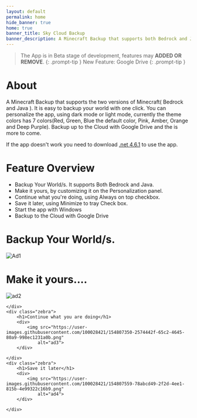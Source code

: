 ```yaml
---
layout: default
permalink: home
hide_banner: true
home: true
banner_title: Sky Cloud Backup
banner_description: A Minecraft Backup that supports both Bedrock and Java.
---
```

> The App is in Beta stage of development, features may **ADDED OR REMOVE**.
{: .prompt-tip }
> New Feature: Google Drive
{: .prompt-tip }

# About
A Minecraft Backup that supports the two versions of Minecraft( Bedrock and Java ). It is easy to backup your world with one click. You can personalize the app, using dark mode or light mode, currently the theme colors has 7 colors(Red, Green, Blue the default color, Pink, Amber, Orange and Deep Purple). Backup up to the Cloud with Google Drive and the is more to come.


If the app doesn't work you need to download [.net 4.6.1](https://www.microsoft.com/en-us/download/details.aspx?id=49982) to use the app.



# Feature Overview

- Backup Your World/s. It supports Both Bedrock and Java.
- Make it yours, by customizing it on the Personalization panel.
- Continue what you're doing, using Always on top checkbox.
- Save it later, using Minimize to tray Check box.
- Start the app with Windows
- Backup to the Cloud with Google Drive

<div class="zebra-wrapper">
    <div class="zebra">
        <h1>Backup Your World/s.</h1>
        <div>
            <img src="https://user-images.githubusercontent.com/100028421/154808333-fac019da-a177-4d4b-a87b-13fd62895f7d.png"
                alt="Ad1">
        </div>
    </div>
    <div class="zebra">
        <h1>Make it yours....</h1>
        <div>
            <img src="https://user-images.githubusercontent.com/100028421/154807215-7383faca-9e89-4e56-820c-b785800bc6a4.gif"
                alt="ad2">
        </div>

    </div>
    <div class="zebra">
        <h1>Continue what you are doing</h1>
        <div>
            <img src="https://user-images.githubusercontent.com/100028421/154807350-2574442f-65c2-4645-80a9-998ec1231a0b.png"
                alt="ad3">
        </div>

    </div>
    <div class="zebra">
        <h1>Save it later</h1>
        <div>
            <img src="https://user-images.githubusercontent.com/100028421/154807559-78abcd49-2f2d-4ee1-815b-4e99322c16b9.png"
                alt="ad4">
        </div>

    </div>
</div>